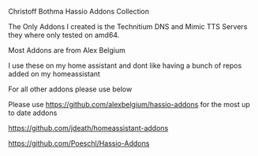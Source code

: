 Christoff Bothma Hassio Addons Collection

The Only Addons I created is the Technitium DNS and Mimic TTS Servers they where only tested on amd64.
                                              
Most Addons are from Alex Belgium

I use these on my home assistant and dont like having a bunch of repos added on my homeassistant

For all other addons please use below

Please use https://github.com/alexbelgium/hassio-addons for the most up to date addons
                                 
https://github.com/jdeath/homeassistant-addons

https://github.com/Poeschl/Hassio-Addons
